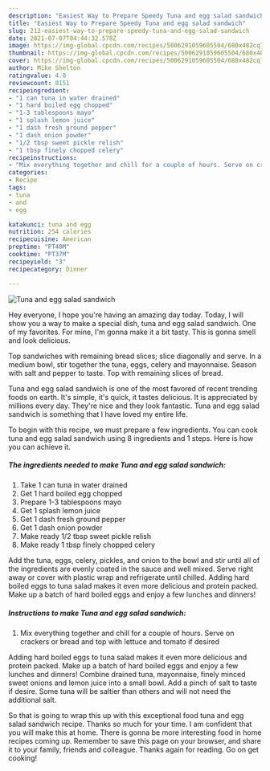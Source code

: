 ```yaml
---
description: "Easiest Way to Prepare Speedy Tuna and egg salad sandwich"
title: "Easiest Way to Prepare Speedy Tuna and egg salad sandwich"
slug: 212-easiest-way-to-prepare-speedy-tuna-and-egg-salad-sandwich
date: 2021-07-07T04:44:32.578Z
image: https://img-global.cpcdn.com/recipes/5006291059605504/680x482cq70/tuna-and-egg-salad-sandwich-recipe-main-photo.jpg
thumbnail: https://img-global.cpcdn.com/recipes/5006291059605504/680x482cq70/tuna-and-egg-salad-sandwich-recipe-main-photo.jpg
cover: https://img-global.cpcdn.com/recipes/5006291059605504/680x482cq70/tuna-and-egg-salad-sandwich-recipe-main-photo.jpg
author: Mike Shelton
ratingvalue: 4.8
reviewcount: 8151
recipeingredient:
- "1 can tuna in water drained"
- "1 hard boiled egg chopped"
- "1-3 tablespoons mayo"
- "1 splash lemon juice"
- "1 dash fresh ground pepper"
- "1 dash onion powder"
- "1/2 tbsp sweet pickle relish"
- "1 tbsp finely chopped celery"
recipeinstructions:
- "Mix everything together and chill for a couple of hours. Serve on crackers or bread and top with lettuce and tomato if desired"
categories:
- Recipe
tags:
- tuna
- and
- egg

katakunci: tuna and egg 
nutrition: 254 calories
recipecuisine: American
preptime: "PT40M"
cooktime: "PT37M"
recipeyield: "3"
recipecategory: Dinner

---
```



![Tuna and egg salad sandwich](https://img-global.cpcdn.com/recipes/5006291059605504/680x482cq70/tuna-and-egg-salad-sandwich-recipe-main-photo.jpg)

Hey everyone, I hope you're having an amazing day today. Today, I will show you a way to make a special dish, tuna and egg salad sandwich. One of my favorites. For mine, I'm gonna make it a bit tasty. This is gonna smell and look delicious.

Top sandwiches with remaining bread slices; slice diagonally and serve. In a medium bowl, stir together the tuna, eggs, celery and mayonnaise. Season with salt and pepper to taste. Top with remaining slices of bread.

Tuna and egg salad sandwich is one of the most favored of recent trending foods on earth. It's simple, it's quick, it tastes delicious. It is appreciated by millions every day. They're nice and they look fantastic. Tuna and egg salad sandwich is something that I have loved my entire life.


To begin with this recipe, we must prepare a few ingredients. You can cook tuna and egg salad sandwich using 8 ingredients and 1 steps. Here is how you can achieve it.

<!--inarticleads1-->

##### The ingredients needed to make Tuna and egg salad sandwich:

1. Take 1 can tuna in water drained
1. Get 1 hard boiled egg chopped
1. Prepare 1-3 tablespoons mayo
1. Get 1 splash lemon juice
1. Get 1 dash fresh ground pepper
1. Get 1 dash onion powder
1. Make ready 1/2 tbsp sweet pickle relish
1. Make ready 1 tbsp finely chopped celery


Add the tuna, eggs, celery, pickles, and onion to the bowl and stir until all of the ingredients are evenly coated in the sauce and well mixed. Serve right away or cover with plastic wrap and refrigerate until chilled. Adding hard boiled eggs to tuna salad makes it even more delicious and protein packed. Make up a batch of hard boiled eggs and enjoy a few lunches and dinners! 

<!--inarticleads2-->

##### Instructions to make Tuna and egg salad sandwich:

1. Mix everything together and chill for a couple of hours. Serve on crackers or bread and top with lettuce and tomato if desired


Adding hard boiled eggs to tuna salad makes it even more delicious and protein packed. Make up a batch of hard boiled eggs and enjoy a few lunches and dinners! Combine drained tuna, mayonnaise, finely minced sweet onions and lemon juice into a small bowl. Add a pinch of salt to taste if desire. Some tuna will be saltier than others and will not need the additional salt. 

So that is going to wrap this up with this exceptional food tuna and egg salad sandwich recipe. Thanks so much for your time. I am confident that you will make this at home. There is gonna be more interesting food in home recipes coming up. Remember to save this page on your browser, and share it to your family, friends and colleague. Thanks again for reading. Go on get cooking!
